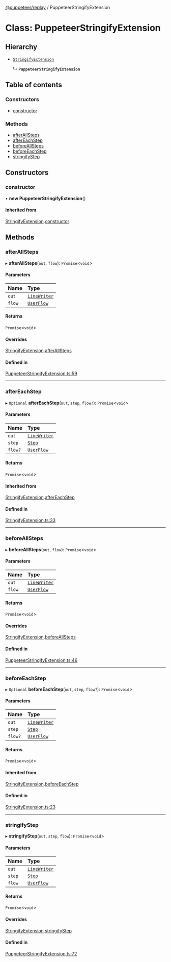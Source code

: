 [@puppeteer/replay](../README.md) / PuppeteerStringifyExtension

# Class: PuppeteerStringifyExtension

## Hierarchy

- [`StringifyExtension`](StringifyExtension.md)

  ↳ **`PuppeteerStringifyExtension`**

## Table of contents

### Constructors

- [constructor](PuppeteerStringifyExtension.md#constructor)

### Methods

- [afterAllSteps](PuppeteerStringifyExtension.md#afterallsteps)
- [afterEachStep](PuppeteerStringifyExtension.md#aftereachstep)
- [beforeAllSteps](PuppeteerStringifyExtension.md#beforeallsteps)
- [beforeEachStep](PuppeteerStringifyExtension.md#beforeeachstep)
- [stringifyStep](PuppeteerStringifyExtension.md#stringifystep)

## Constructors

### constructor

• **new PuppeteerStringifyExtension**()

#### Inherited from

[StringifyExtension](StringifyExtension.md).[constructor](StringifyExtension.md#constructor)

## Methods

### afterAllSteps

▸ **afterAllSteps**(`out`, `flow`): `Promise`<`void`\>

#### Parameters

| Name   | Type                                           |
| :----- | :--------------------------------------------- |
| `out`  | [`LineWriter`](../interfaces/LineWriter.md)    |
| `flow` | [`UserFlow`](../interfaces/Schema.UserFlow.md) |

#### Returns

`Promise`<`void`\>

#### Overrides

[StringifyExtension](StringifyExtension.md).[afterAllSteps](StringifyExtension.md#afterallsteps)

#### Defined in

[PuppeteerStringifyExtension.ts:59](https://github.com/puppeteer/replay/blob/main/src/PuppeteerStringifyExtension.ts#L59)

---

### afterEachStep

▸ `Optional` **afterEachStep**(`out`, `step`, `flow?`): `Promise`<`void`\>

#### Parameters

| Name    | Type                                           |
| :------ | :--------------------------------------------- |
| `out`   | [`LineWriter`](../interfaces/LineWriter.md)    |
| `step`  | [`Step`](../modules/Schema.md#step)            |
| `flow?` | [`UserFlow`](../interfaces/Schema.UserFlow.md) |

#### Returns

`Promise`<`void`\>

#### Inherited from

[StringifyExtension](StringifyExtension.md).[afterEachStep](StringifyExtension.md#aftereachstep)

#### Defined in

[StringifyExtension.ts:33](https://github.com/puppeteer/replay/blob/main/src/StringifyExtension.ts#L33)

---

### beforeAllSteps

▸ **beforeAllSteps**(`out`, `flow`): `Promise`<`void`\>

#### Parameters

| Name   | Type                                           |
| :----- | :--------------------------------------------- |
| `out`  | [`LineWriter`](../interfaces/LineWriter.md)    |
| `flow` | [`UserFlow`](../interfaces/Schema.UserFlow.md) |

#### Returns

`Promise`<`void`\>

#### Overrides

[StringifyExtension](StringifyExtension.md).[beforeAllSteps](StringifyExtension.md#beforeallsteps)

#### Defined in

[PuppeteerStringifyExtension.ts:46](https://github.com/puppeteer/replay/blob/main/src/PuppeteerStringifyExtension.ts#L46)

---

### beforeEachStep

▸ `Optional` **beforeEachStep**(`out`, `step`, `flow?`): `Promise`<`void`\>

#### Parameters

| Name    | Type                                           |
| :------ | :--------------------------------------------- |
| `out`   | [`LineWriter`](../interfaces/LineWriter.md)    |
| `step`  | [`Step`](../modules/Schema.md#step)            |
| `flow?` | [`UserFlow`](../interfaces/Schema.UserFlow.md) |

#### Returns

`Promise`<`void`\>

#### Inherited from

[StringifyExtension](StringifyExtension.md).[beforeEachStep](StringifyExtension.md#beforeeachstep)

#### Defined in

[StringifyExtension.ts:23](https://github.com/puppeteer/replay/blob/main/src/StringifyExtension.ts#L23)

---

### stringifyStep

▸ **stringifyStep**(`out`, `step`, `flow`): `Promise`<`void`\>

#### Parameters

| Name   | Type                                           |
| :----- | :--------------------------------------------- |
| `out`  | [`LineWriter`](../interfaces/LineWriter.md)    |
| `step` | [`Step`](../modules/Schema.md#step)            |
| `flow` | [`UserFlow`](../interfaces/Schema.UserFlow.md) |

#### Returns

`Promise`<`void`\>

#### Overrides

[StringifyExtension](StringifyExtension.md).[stringifyStep](StringifyExtension.md#stringifystep)

#### Defined in

[PuppeteerStringifyExtension.ts:72](https://github.com/puppeteer/replay/blob/main/src/PuppeteerStringifyExtension.ts#L72)
